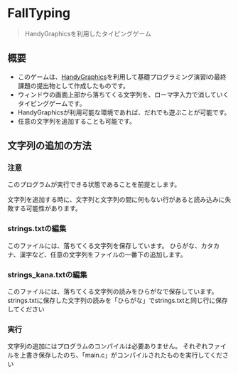 # FallTyping
> HandyGraphicsを利用したタイピングゲーム

## 概要
- このゲームは、[HandyGraphics](http://www.cc.kyoto-su.ac.jp/~ogihara/Hg/)を利用して基礎プログラミング演習Ⅰの最終課題の提出物として作成したものです。
- ウィンドウの画面上部から落ちてくる文字列を、ローマ字入力で消していくタイピングゲームです。
- HandyGraphicsが利用可能な環境であれば、だれでも遊ぶことが可能です。
- 任意の文字列を追加することも可能です。

## 文字列の追加の方法
<h3>注意</h3>
このプログラムが実行できる状態であることを前提とします。 

文字列を追加する時に、文字列と文字列の間に何もない行があると読み込みに失敗する可能性があります。

<h3> strings.txtの編集</h3>
このファイルには、落ちてくる文字列を保存しています。
ひらがな、カタカナ、漢字など、任意の文字列をファイルの一番下の追加します。

<h3> strings_kana.txtの編集</h3>
このファイルには、落ちてくる文字列の読みをひらがなで保存しています。
strings.txtに保存した文字列の読みを「ひらがな」でstrings.txtと同じ行に保存してください

<h3> 実行</h3>
文字列の追加にはプログラムのコンパイルは必要ありません。
それぞれファイルを上書き保存したのち、「main.c」がコンパイルされたものを実行してください



